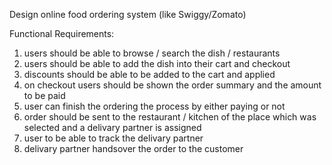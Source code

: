 Design online food ordering system (like Swiggy/Zomato)

Functional Requirements:
1. users should be able to browse / search the dish / restaurants
2. users should be able to add the dish into their cart and checkout
3. discounts should be able to be added to the cart and applied
4. on checkout users should be shown the order summary and the amount to be paid
5. user can finish the ordering the process by either paying or not
6. order should be sent to the restaurant / kitchen of the place which was selected and a delivary partner is assigned
7. user to be able to track the delivary partner
8. delivary partner handsover the order to the customer